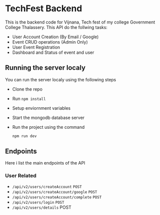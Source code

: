 # TechFest Backend

This is the backend code for Vijnana, Tech fest of my college Government College Thalassery. This API do the follwing tasks:

- User Account Creation (By Email / Google)
- Event CRUD operations (Admin Only)
- User Event Registration
- Dashboard and Status of event and user

## Running the server localy

You can run the server localy using the following steps

- Clone the repo
- Run `npm install`
- Setup enviornment variables
- Start the mongodb database server
- Run the project using the command

  ```bash
  npm run dev
  ```

## Endpoints

Here i list the main endpoints of the API

### User Related

- `/api/v2/users/createAccount` `POST`
- `/api/v2/users/createAccount/google` `POST`
- `/api/v2/users/createAccount/complete` `POST`
- `/api/v2/users/login` `POST`
- `/api/v2/users/details` POST
